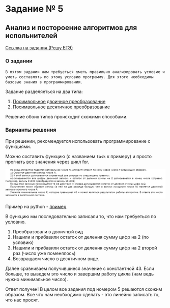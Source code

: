 # Задание № 5
## Анализ и постороение алгоритмов для испольнителей


[Ссылка на задания (Решу ЕГЭ)](https://inf-ege.sdamgia.ru/)

### **О задании**


    В пятом задании нам требуеться уметь правильно анализировать условие и уметь составлять по этому условию программу. Для этого необходимы базовые знания в программировании.


Задание разделяеться на два типа:
1. [Посимвольное двоичное преобразование](https://inf-ege.sdamgia.ru/test?theme=362)
2. [Посимвольное десятичное преобразование](https://inf-ege.sdamgia.ru/test?theme=221)

Решение обоих типов происходит схожими способами.


### **Варианты решения**

При решении, рекомендуется использовать программирование с функциями.

Можно составить функцию (с названием `task` к примеру) и просто прогнать все значения через цикл for.

![image-5](../../other/example-5.png)

Пример на python - [пример](/tasks/task5/task5.py)

В функцию мы последовательно записали то, что нам требуеться по условию. 
1. Преобразовали в двоичный вид
2. Нашили и прибавили остаток от деления сумму цифр на 2 (по условию)
3. Нашили и прибавили остаток от деления сумму цифр на 2 второй раз (число уже поменялось)
4. Возвращаем число в десятичном виде.

Далее сравниваем получившиеся значение с константной 43. Если больше, то выведем это число и завершим работу цикла (нам ведь нужно минимальное число).

Ответ получен! В целом все задания под номером 5 решаются схожим образом. Все что нам необходимо сделать - это линейно записать то, что нас просят.

